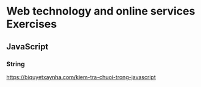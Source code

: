 # Web technology and online services Exercises

## JavaScript

### String

https://biquyetxaynha.com/kiem-tra-chuoi-trong-javascript
